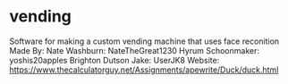 # vending
Software for making a custom vending machine that uses face reconition
Made By:
Nate Washburn: NateTheGreat1230
Hyrum Schoonmaker: yoshis20apples
Brighton Dutson
Jake: UserJK8
Website: https://www.thecalculatorguy.net/Assignments/apewrite/Duck/duck.html
